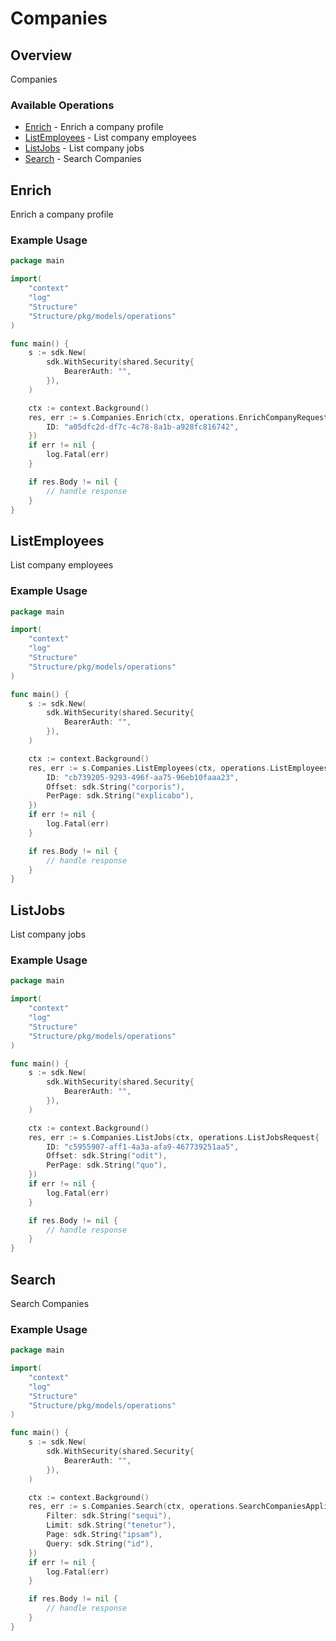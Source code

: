 # Companies

## Overview

Companies

### Available Operations

* [Enrich](#enrich) - Enrich a company profile
* [ListEmployees](#listemployees) - List company employees
* [ListJobs](#listjobs) - List company jobs
* [Search](#search) - Search Companies

## Enrich

Enrich a company profile

### Example Usage

```go
package main

import(
	"context"
	"log"
	"Structure"
	"Structure/pkg/models/operations"
)

func main() {
    s := sdk.New(
        sdk.WithSecurity(shared.Security{
            BearerAuth: "",
        }),
    )

    ctx := context.Background()
    res, err := s.Companies.Enrich(ctx, operations.EnrichCompanyRequest{
        ID: "a05dfc2d-df7c-4c78-8a1b-a928fc816742",
    })
    if err != nil {
        log.Fatal(err)
    }

    if res.Body != nil {
        // handle response
    }
}
```

## ListEmployees

List company employees

### Example Usage

```go
package main

import(
	"context"
	"log"
	"Structure"
	"Structure/pkg/models/operations"
)

func main() {
    s := sdk.New(
        sdk.WithSecurity(shared.Security{
            BearerAuth: "",
        }),
    )

    ctx := context.Background()
    res, err := s.Companies.ListEmployees(ctx, operations.ListEmployeesRequest{
        ID: "cb739205-9293-496f-aa75-96eb10faaa23",
        Offset: sdk.String("corporis"),
        PerPage: sdk.String("explicabo"),
    })
    if err != nil {
        log.Fatal(err)
    }

    if res.Body != nil {
        // handle response
    }
}
```

## ListJobs

List company jobs

### Example Usage

```go
package main

import(
	"context"
	"log"
	"Structure"
	"Structure/pkg/models/operations"
)

func main() {
    s := sdk.New(
        sdk.WithSecurity(shared.Security{
            BearerAuth: "",
        }),
    )

    ctx := context.Background()
    res, err := s.Companies.ListJobs(ctx, operations.ListJobsRequest{
        ID: "c5955907-aff1-4a3a-afa9-467739251aa5",
        Offset: sdk.String("odit"),
        PerPage: sdk.String("quo"),
    })
    if err != nil {
        log.Fatal(err)
    }

    if res.Body != nil {
        // handle response
    }
}
```

## Search

Search Companies

### Example Usage

```go
package main

import(
	"context"
	"log"
	"Structure"
	"Structure/pkg/models/operations"
)

func main() {
    s := sdk.New(
        sdk.WithSecurity(shared.Security{
            BearerAuth: "",
        }),
    )

    ctx := context.Background()
    res, err := s.Companies.Search(ctx, operations.SearchCompaniesApplicationJSON{
        Filter: sdk.String("sequi"),
        Limit: sdk.String("tenetur"),
        Page: sdk.String("ipsam"),
        Query: sdk.String("id"),
    })
    if err != nil {
        log.Fatal(err)
    }

    if res.Body != nil {
        // handle response
    }
}
```
